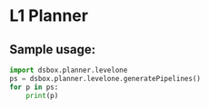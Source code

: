 # L1 Planner

## Sample usage:

```python
import dsbox.planner.levelone
ps = dsbox.planner.levelone.generatePipelines()
for p in ps:
    print(p)
```
